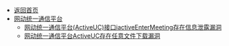 - [返回首页](/)
- [网动统一通信平台](网动统一通信平台/)
  - [网动统一通信平台(ActiveUC)接口iactiveEnterMeeting存在信息泄露漏洞](网动统一通信平台/网动统一通信平台(ActiveUC)接口iactiveEnterMeeting存在信息泄露漏洞.md)
  - [网动统一通信平台ActiveUC存在任意文件下载漏洞](网动统一通信平台/网动统一通信平台ActiveUC存在任意文件下载漏洞.md)
